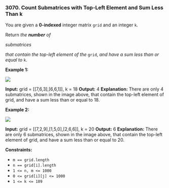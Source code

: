 ### 3070\. Count Submatrices with Top-Left Element and Sum Less Than k

You are given a **0-indexed** integer matrix `grid` and an integer `k`.

Return _the **number** of_

_submatrices_

_that contain the top-left element of the_ `grid`, _and have a sum less than or equal to_ `k`.

**Example 1:**

![](https://assets.leetcode.com/uploads/2024/01/01/example1.png)

**Input:** grid = \[\[7,6,3\],\[6,6,1\]\], k = 18
**Output:** 4
**Explanation:** There are only 4 submatrices, shown in the image above, that contain the top-left element of grid, and have a sum less than or equal to 18.

**Example 2:**

![](https://assets.leetcode.com/uploads/2024/01/01/example21.png)

**Input:** grid = \[\[7,2,9\],\[1,5,0\],\[2,6,6\]\], k = 20
**Output:** 6
**Explanation:** There are only 6 submatrices, shown in the image above, that contain the top-left element of grid, and have a sum less than or equal to 20.

**Constraints:**

*   `m == grid.length`
*   `n == grid[i].length`
*   `1 <= n, m <= 1000`
*   `0 <= grid[i][j] <= 1000`
*   `1 <= k <= 109`

